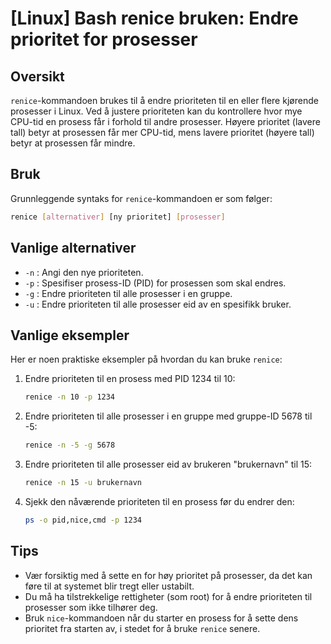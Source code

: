 # [Linux] Bash renice bruken: Endre prioritet for prosesser

## Oversikt
`renice`-kommandoen brukes til å endre prioriteten til en eller flere kjørende prosesser i Linux. Ved å justere prioriteten kan du kontrollere hvor mye CPU-tid en prosess får i forhold til andre prosesser. Høyere prioritet (lavere tall) betyr at prosessen får mer CPU-tid, mens lavere prioritet (høyere tall) betyr at prosessen får mindre.

## Bruk
Grunnleggende syntaks for `renice`-kommandoen er som følger:

```bash
renice [alternativer] [ny prioritet] [prosesser]
```

## Vanlige alternativer
- `-n` : Angi den nye prioriteten.
- `-p` : Spesifiser prosess-ID (PID) for prosessen som skal endres.
- `-g` : Endre prioriteten til alle prosesser i en gruppe.
- `-u` : Endre prioriteten til alle prosesser eid av en spesifikk bruker.

## Vanlige eksempler
Her er noen praktiske eksempler på hvordan du kan bruke `renice`:

1. Endre prioriteten til en prosess med PID 1234 til 10:
   ```bash
   renice -n 10 -p 1234
   ```

2. Endre prioriteten til alle prosesser i en gruppe med gruppe-ID 5678 til -5:
   ```bash
   renice -n -5 -g 5678
   ```

3. Endre prioriteten til alle prosesser eid av brukeren "brukernavn" til 15:
   ```bash
   renice -n 15 -u brukernavn
   ```

4. Sjekk den nåværende prioriteten til en prosess før du endrer den:
   ```bash
   ps -o pid,nice,cmd -p 1234
   ```

## Tips
- Vær forsiktig med å sette en for høy prioritet på prosesser, da det kan føre til at systemet blir tregt eller ustabilt.
- Du må ha tilstrekkelige rettigheter (som root) for å endre prioriteten til prosesser som ikke tilhører deg.
- Bruk `nice`-kommandoen når du starter en prosess for å sette dens prioritet fra starten av, i stedet for å bruke `renice` senere.